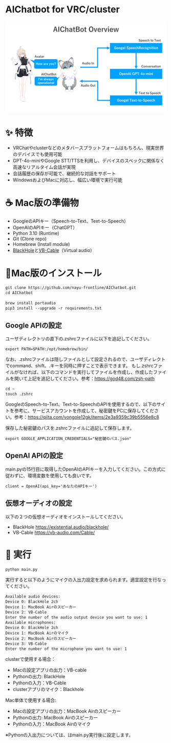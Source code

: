 # AIChatbot for VRC/cluster

![AIChatbot Architecture Overview](overview.png)

# ✨ 特徴

- VRChatやclusterなどのメタバースプラットフォームはもちろん、現実世界のデバイスでも使用可能
- GPT-4o-miniやGoogle STT/TTSを利用し、デバイスのスペックに関係なく高速なリアルタイム会話が実現
- 会話履歴の保存が可能で、継続的な対話をサポート
- WindowsおよびMacに対応し、幅広い環境で実行可能


# ☕️ Mac版の準備物

- GoogleのAPIキー（Speech-to-Text、Text-to-Speech）
- OpenAIのAPIキー（ChatGPT）
- Python 3.10 (Runtime)
- Git (Clone repo)
- Homebrew (Install module)
- [BlackHole](https://existential.audio/blackhole/)と[VB-Cable](https://vb-audio.com/Cable/)（Virtual audio）


# 🚩Mac版のインストール

```terminal
git clone https://github.com/nayu-frontline/AIChatbot.git
cd AIChatbot

brew install portaudio
pip3 install --upgrade -r requirements.txt
```

## Google APIの設定
ユーザディレクトリの直下の.zshrcファイルに以下を追記してください。
```
export PATH=$PATH:/opt/homebrew/bin/
```
なお、.zshrcファイルは隠しファイルとして設定されるので、ユーザディレクトでcommand、shift、.キーを同時に押すことで表示できます。
もし.zshrcファイルがなければ、以下のコマンドを実行してファイルを作成し、作成したファイルを開いて上記を追記してください。参考：https://god48.com/zsh-path

```terminal
cd ~
touch .zshrc
```

GoogleのSpeech-to-Text、Text-to-SpeechのAPIを使用するので、以下のサイトを参考に、サービスアカウントを作成して、秘密鍵をPCに保存してください。参考：https://qiita.com/vongole12gk/items/2e3a9359c39b5556e8c8

保存した秘密鍵のパスを.zshrcファイルに追記して保存します。
```
export GOOGLE_APPLICATION_CREDENTIALS="秘密鍵のパス.json"
```

## OpenAI APIの設定

main.pyの15行目に取得したOpenAIのAPIキーを入力してください。この方式に従わずに、環境変数を使用しても良いです。
```
client = OpenAI(api_key='あなたのAPIキー')
```

## 仮想オーディオの設定
以下の２つの仮想オーディオをインストールしてください。
* BlackHole https://existential.audio/blackhole/
* VB-Cable https://vb-audio.com/Cable/


# 🚀 実行

```
python main.py
```


実行すると以下のようにマイクの入出力設定を求められます。適宜設定を行なってください。
```
Available audio devices:
Device 0: BlackHole 2ch
Device 1: MacBook Airのスピーカー
Device 2: VB-Cable
Enter the number of the audio output device you want to use: 1
Available microphones:
Device 0: BlackHole 2ch
Device 1: MacBook Airのマイク
Device 2: MacBook Airのスピーカー
Device 3: VB-Cable
Enter the number of the microphone you want to use: 1
```

clusterで使用する場合：
* Macの設定アプリの出力：VB-cable
* Pythonの出力: BlackHole
* Pythonの入力：VB-Cable
* clusterアプリのマイク：Blackhole

Mac単体で使用する場合:
* Macの設定アプリの出力：MacBook Airのスピーカー
* Pythonの出力: MacBook Airのスピーカー
* Pythonの入力：MacBook Airのマイク

※Pythonの入出力については、はmain.py実行後に設定します。

